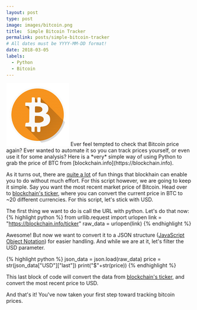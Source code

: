 ```yaml
---
layout: post
type: post
image: images/bitcoin.png
title:  Simple Bitcoin Tracker
permalink: posts/simple-bitcoin-tracker
# All dates must be YYYY-MM-DD format!
date: 2018-03-05
labels:
  - Python
  - Bitcoin
---
```


<img class="ui tiny left circular floated image" src="../images/bitcoin.png">
Ever feel tempted to check that Bitcoin price again? Ever wanted to automate it so you can track prices yourself, or even use it for some analysis? Here is a *very* simple way of using Python to grab the price of BTC from [blockchain.info](https://blockchain.info).

As it turns out, there are [quite a lot](https://blockchain.info/q) of fun things that blockhain can enable you to do without much effort. For this script however, we are going to keep it simple. Say you want the most recent market price of Bitcoin. Head over to [blockchain's ticker](https://blockchain.info/api/exchange_rates_api), where you can convert the current price in BTC to ~20 different currencies. For this script, let's stick with USD.

The first thing we want to do is call the URL with python. Let's do that now:
{% highlight python %}
from urllib.request import urlopen
link = "https://blockchain.info/ticker"
raw_data = urlopen(link)
{% endhighlight %}

Awesome! But now we want to convert it to a JSON structure ([JavaScript Object Notation](https://en.wikipedia.org/wiki/JSON)) for easier handling. And while we are at it, let's filter the USD parameter.

{% highlight python %}
json_data = json.load(raw_data)
price = str(json_data["USD"]["last"])
print("$"+str(price))
{% endhighlight %}

This last block of code will convert the data from [blockchain's ticker](https://blockchain.info/api/exchange_rates_api), and convert the most recent price to USD.

And that's it! You've now taken your first step toward tracking bitcoin prices.
